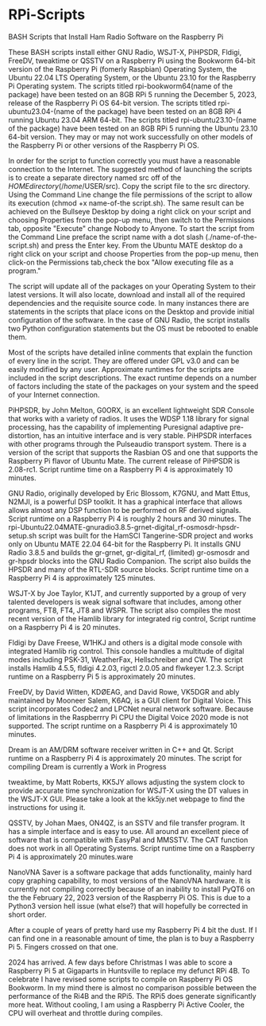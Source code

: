 # RPi-Scripts
BASH Scripts that Install Ham Radio Software on the Raspberry Pi

These BASH scripts install either GNU Radio, WSJT-X, PiHPSDR, Fldigi, FreeDV, tweaktime or QSSTV on a Raspberry Pi using the Bookworm 64-bit version of the Raspberry Pi (fomerly Raspbian) Operating System, the Ubuntu 22.04 LTS Operating System, or the Ubuntu 23.10 for the Raspberry Pi Operating system. The scripts titled rpi-bookworm64(name of the package) have been tested on an 8GB RPi 5 running the December 5, 2023, release of the Raspberry Pi OS 64-bit version. The scripts titled rpi-ubuntu23.04-(name of the package) have been tested on an 8GB RPi 4 running Ubuntu 23.04 ARM 64-bit. The scripts titled rpi-ubuntu23.10-(name of the package) have been tested on an 8GB RPi 5 running the Ubuntu 23.10 64-bit version. They may or may not work successfully on other models of the Raspberry Pi or other versions of the Raspberry Pi OS.  

In order for the script to function correctly you must have a reasonable connection to the Internet.  The suggested method of launching the scripts is to create a separate directory named src off of the $HOME directory (/home/$USER/src).  Copy the script file to the src directory.  Using the Command Line change the file permissions of the script to allow its execution (chmod +x name-of-the script.sh).  The same result can be achieved on the Bullseye Desktop by doing a right click on your script and choosing Properties from the pop-up menu, then switch to the Permissions tab, opposite "Execute" change Nobody to Anyone.  To start the script from the Command Line preface the script name with a dot slash (./name-of-the-script.sh) and press the Enter key.  From the  Ubuntu MATE desktop do a right click on your script and choose Properties from the pop-up menu, then click-on the Permissions tab,check the box "Allow executing file as a program."

The script will update all of the packages on your Operating System to their latest versions.  It will also locate, download and install all of the required dependencies and the requisite source code.  In many instances there are statements in the scripts that place icons on the Desktop and provide initial configuration of the software.  In the case of GNU Radio, the script installs two Python configuration statements but the OS must be rebooted to enable them.  

Most of the scripts have detailed inline comments that explain the function of every line in the script.  They are offered under GPL v3.0 and can be easily modified by any user.  Approximate runtimes for the scripts are included in the script descriptions.  The exact runtime depends on a number of factors including the state of the packages on your system and the speed of your Internet connection.

PiHPSDR, by John Melton, G0ORX, is an excellent lightweight SDR Console that works with a variety of radios.  It uses the WDSP 1.18 library for signal processing, has the capability of implementing Puresignal adaptive pre-distortion, has an intuitive interface and is very stable. PiHPSDR interfaces with other programs through the Pulseaudio transport system.  There is a version of the script that supports the Rasbian OS and one that supports the Raspberry Pi flavor of Ubuntu Mate. The current release of PiHPSDR is 2.08-rc1. Script runtime time on a Raspberry Pi 4 is approximately 10 minutes.

GNU Radio, originally developed by Eric Blossom, K7GNU, and Matt Ettus, N2MJI, is a powerful DSP toolkit. It has a graphical interface that allows allows almost any DSP function to be performed on RF derived signals.  Script runtime on a Raspberry Pi 4 is roughly 2 hours and 30 minutes.  The rpi-Ubuntu22.04MATE-gnuradio3.8.5-grnet-digital_rf-osmosdr-hpsdr-setup.sh script was built for the HamSCI Tangerine-SDR project and works only on Ubuntu MATE 22.04 64-bit for the Raspberry Pi.  It installs GNU Radio 3.8.5 and builds the gr-grnet, gr-digital_rf, (limited) gr-osmosdr and gr-hpsdr blocks into the GNU Radio Companion. The script also builds the HPSDR and many of the RTL-SDR source blocks. Script runtime time on a Raspberry Pi 4 is approximately 125 minutes.

WSJT-X by Joe Taylor, K1JT, and currently supported by a group of very talented developers is weak signal software that includes, among other programs, FT8, FT4, JT8 and WSPR. The script also compiles the most recent version of the Hamlib library for integrated rig control,  Script runtime on a Raspberry Pi 4 is 20 minutes.

Fldigi by Dave Freese, W1HKJ and others is a digital mode console with integrated Hamlib rig control.  This console handles a multitude of digital modes including PSK-31, WeatherFax, Hellschreiber and CW.  The script installs Hamlib 4.5.5, fldigi 4.2.03, rigctl 2.0.05 and flwkeyer 1.2.3. Script runtime on a Raspberry Pi 5 is approximately 20 minutes.

FreeDV, by David Witten, KDØEAG, and David Rowe, VK5DGR and ably maintained by Mooneer Salem, K6AQ, is a GUI client for Digital Voice. This script incorporates Codec2 and LPCNet neural network software. Because of limitations in the Raspberrry Pi CPU the Digital Voice 2020 mode is not supported.  The script runtime on a Raspberry Pi 4 is approximately 10 minutes.

Dream is an AM/DRM software receiver written in C++ and Qt. Script runtime on a Raspberry Pi 4 is approximately 20 minutes.  The script for compiling Dream is currently a Work in Progress

tweaktime, by Matt Roberts, KK5JY allows adjusting the system clock to provide accurate time synchronization for WSJT-X using the DT values in the WSJT-X GUI. Please take a look at the kk5jy.net webpage to find the instructions for using it.

QSSTV, by Johan Maes, ON4QZ, is an SSTV and file transfer program. It has a simple interface and is easy to use.  All around an excellent piece of software that is compatible with EasyPal and MMSSTV. The CAT function does not work in all Operating Systems. Script runtime time on a Raspberry Pi 4 is approximately 20 minutes.ware 

NanoVNA Saver is a software package that adds functionality, mainly hard copy graphing capability, to most versions of the NanoVNA hardware. It is currently not compiling correctly because of an inability to install PyQT6 on the the February 22, 2023 version of the Raspberry Pi OS.  This is due to a Python3 version hell issue (what else?) that will hopefully be corrected in short order.

After a couple of years of pretty hard use my Raspberry Pi 4 bit the dust.  If I can find one in a reasonable amount of time, the plan is to buy a Raspberry Pi 5.  Fingers crossed on that one.

2024 has arrived.  A few days before Christmas I was able to score a Raspberry Pi 5 at Gigaparts in Huntsville to replace my defunct RPi 4B.  To celebrate I have revised some scripts to compile on Raspberry Pi OS Bookworm.  In my mind there is almost no comparison possible between the performance of the Ri4B and the RPi5. The RPi5 does generate significantly more heat.  Without cooling, I am using a Raspberry Pi Active Cooler, the CPU will overheat and throttle during compiles.
